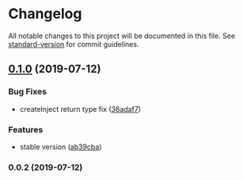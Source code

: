 # Changelog

All notable changes to this project will be documented in this file. See [standard-version](https://github.com/conventional-changelog/standard-version) for commit guidelines.

## [0.1.0](https://github.com/awinogrodzki/recontainer/compare/v0.0.2...v0.1.0) (2019-07-12)


### Bug Fixes

* createInject return type fix ([36adaf7](https://github.com/awinogrodzki/recontainer/commit/36adaf7))


### Features

* stable version ([ab39cba](https://github.com/awinogrodzki/recontainer/commit/ab39cba))



### 0.0.2 (2019-07-12)
